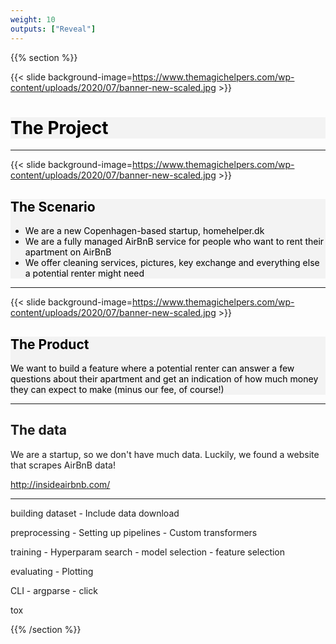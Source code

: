 ```yaml
---
weight: 10
outputs: ["Reveal"]
---
```


{{% section %}}

{{< slide background-image=https://www.themagichelpers.com/wp-content/uploads/2020/07/banner-new-scaled.jpg >}}

<div style="background-color: #f2f2f2cf">
    <h1 style="color: black">The Project</h1>
</div>

---

{{< slide background-image=https://www.themagichelpers.com/wp-content/uploads/2020/07/banner-new-scaled.jpg >}}

<div style="background-color: #f2f2f2cf; color: black">
    <h2> The Scenario</h2>
    <ul>
      <li>We are a new Copenhagen-based startup, homehelper.dk</li>
      <li>We are a fully managed AirBnB service for people who want to rent their apartment on AirBnB</li>
      <li>We offer cleaning services, pictures, key exchange and everything else a potential renter might need</li>
    </ul>
</div>

---

{{< slide background-image=https://www.themagichelpers.com/wp-content/uploads/2020/07/banner-new-scaled.jpg >}}

<div style="background-color: #f2f2f2cf; color: black">
    <h2>The Product</h2>
    <p>We want to build a feature where a potential renter can answer a few questions about their apartment and get an indication of how much money they can expect to make (minus our fee, of course!)</p>
</div>

---

## The data

We are a startup, so we don't have much data. Luckily, we found a website that scrapes AirBnB data!

http://insideairbnb.com/

---


building dataset
    - Include data download

preprocessing
    - Setting up pipelines
    - Custom transformers

training
    - Hyperparam search
    - model selection
    - feature selection

evaluating
    - Plotting

CLI
    - argparse
    - click

tox

{{% /section %}}
